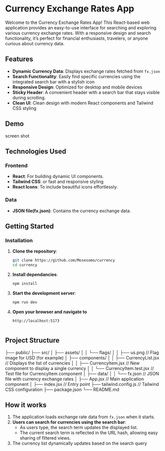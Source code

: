 # Currency Exchange Rates App

Welcome to the Currency Exchange Rates App! This React-based web application provides an easy-to-use interface for searching and exploring various currency exchange rates. With a responsive design and search functionality, it’s perfect for financial enthusiasts, travelers, or anyone curious about currency data.

## Features

- **Dynamic Currency Data**: Displays exchange rates fetched from `fx.json`
- **Search Functionality**: Easily find specific currencies using the integrated search bar with a stylish icon
- **Responsive Design**: Optimized for desktop and mobile devices
- **Sticky Header**: A convenient header with a search bar that stays visible during scrolling.
- **Clean UI**: Clean design with modern React components and Tailwind CSS styling

## Demo

screen shot

## Technologies Used
### Frontend
- **React**: For building dynamic UI components.
- **Tailwind CSS**: or fast and responsive styling
- **React Icons**: To include beautiful icons effortlessly.

### Data
- **JSON file(fx.json)**: Contains the currency exchange data.


## Getting Started

### Installation

1. **Clone the repository**:
   ```bash
   git clone https://github.com/Mosesomo/currency
   cd currency

2. **Install dependancies**:
    ```bash
    npm install

3. **Start the development server**:
    ```bash
    npm run dev

4. **Open your browser and navigate to**
    ```arduino
    http://localhost:5173


## Project Structure

├── public/
├── src/
│   ├── assets/
│   │   └── flags/
│   │       ├── us.png          // Flag image for USD (for example)
│   ├── components/
│   │   ├── CurrencyList.jsx    // Displays the list of currencies
│   │   ├── CurrencyItem.jsx    // New component to display a single currency
│   │   └── CurrencyItem.test.jsx // Test file for CurrencyItem component
│   ├── data/
│   │   └── fx.json             // JSON file with currency exchange rates
│   ├── App.jsx                 // Main application component
│   ├── index.jsx               // Entry point
├── tailwind.config.js          // Tailwind CSS configuration
├── package.json
└── README.md


## How it works

1. The application loads exchange rate data from  `fx.json` when it starts.
2. **Users can search for currencies using the search bar**:
    - As users type, the search term updates the displayed list.
    - The current search term is reflected in the URL hash, allowing easy sharing of filtered views.
3. The currency list dynamically updates based on the search query
